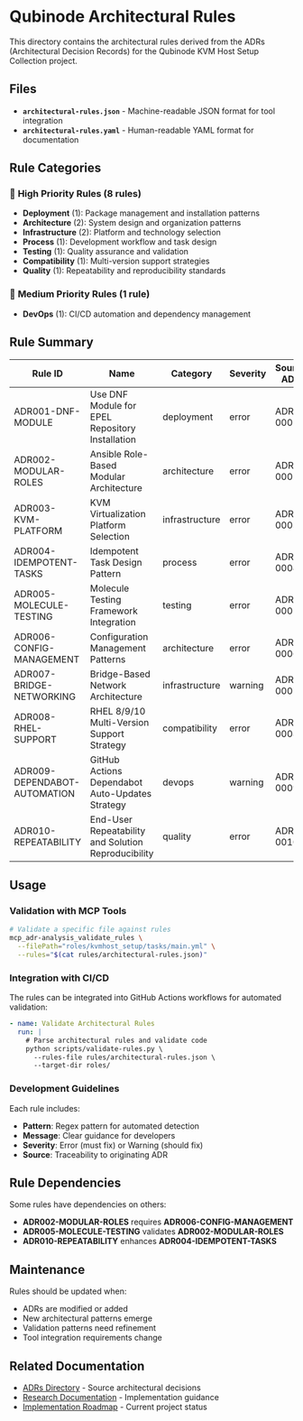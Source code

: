 # Qubinode Architectural Rules

This directory contains the architectural rules derived from the ADRs (Architectural Decision Records) for the Qubinode KVM Host Setup Collection project.

## Files

- **`architectural-rules.json`** - Machine-readable JSON format for tool integration
- **`architectural-rules.yaml`** - Human-readable YAML format for documentation

## Rule Categories

### 🚀 **High Priority Rules (8 rules)**
- **Deployment** (1): Package management and installation patterns
- **Architecture** (2): System design and organization patterns  
- **Infrastructure** (2): Platform and technology selection
- **Process** (1): Development workflow and task design
- **Testing** (1): Quality assurance and validation
- **Compatibility** (1): Multi-version support strategies
- **Quality** (1): Repeatability and reproducibility standards

### 🔧 **Medium Priority Rules (1 rule)**
- **DevOps** (1): CI/CD automation and dependency management

## Rule Summary

| Rule ID | Name | Category | Severity | Source ADR |
|---------|------|----------|----------|------------|
| ADR001-DNF-MODULE | Use DNF Module for EPEL Repository Installation | deployment | error | ADR-0001 |
| ADR002-MODULAR-ROLES | Ansible Role-Based Modular Architecture | architecture | error | ADR-0002 |
| ADR003-KVM-PLATFORM | KVM Virtualization Platform Selection | infrastructure | error | ADR-0003 |
| ADR004-IDEMPOTENT-TASKS | Idempotent Task Design Pattern | process | error | ADR-0004 |
| ADR005-MOLECULE-TESTING | Molecule Testing Framework Integration | testing | error | ADR-0005 |
| ADR006-CONFIG-MANAGEMENT | Configuration Management Patterns | architecture | error | ADR-0006 |
| ADR007-BRIDGE-NETWORKING | Bridge-Based Network Architecture | infrastructure | warning | ADR-0007 |
| ADR008-RHEL-SUPPORT | RHEL 8/9/10 Multi-Version Support Strategy | compatibility | error | ADR-0008 |
| ADR009-DEPENDABOT-AUTOMATION | GitHub Actions Dependabot Auto-Updates Strategy | devops | warning | ADR-0009 |
| ADR010-REPEATABILITY | End-User Repeatability and Solution Reproducibility | quality | error | ADR-0010 |

## Usage

### Validation with MCP Tools
```bash
# Validate a specific file against rules
mcp_adr-analysis_validate_rules \
  --filePath="roles/kvmhost_setup/tasks/main.yml" \
  --rules="$(cat rules/architectural-rules.json)"
```

### Integration with CI/CD
The rules can be integrated into GitHub Actions workflows for automated validation:

```yaml
- name: Validate Architectural Rules
  run: |
    # Parse architectural rules and validate code
    python scripts/validate-rules.py \
      --rules-file rules/architectural-rules.json \
      --target-dir roles/
```

### Development Guidelines
Each rule includes:
- **Pattern**: Regex pattern for automated detection
- **Message**: Clear guidance for developers
- **Severity**: Error (must fix) or Warning (should fix)
- **Source**: Traceability to originating ADR

## Rule Dependencies

Some rules have dependencies on others:
- **ADR002-MODULAR-ROLES** requires **ADR006-CONFIG-MANAGEMENT**
- **ADR005-MOLECULE-TESTING** validates **ADR002-MODULAR-ROLES**
- **ADR010-REPEATABILITY** enhances **ADR004-IDEMPOTENT-TASKS**

## Maintenance

Rules should be updated when:
- ADRs are modified or added
- New architectural patterns emerge
- Validation patterns need refinement
- Tool integration requirements change

## Related Documentation

- [ADRs Directory](../docs/adrs/README.md) - Source architectural decisions
- [Research Documentation](../docs/research/README.md) - Implementation guidance
- [Implementation Roadmap](../docs/research/research-tracking-rhel-9-10-2024-07-11.md) - Current project status
